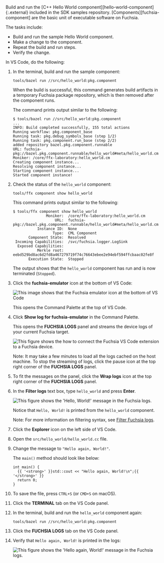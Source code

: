 Build and run the [C++ Hello World component][hello-world-component]{:.external}
included in the SDK samples repository. [Components][fuchsia-component] are the
basic unit of executable software on Fuchsia.

The tasks include:

- Build and run the sample Hello World component.
- Make a change to the component.
- Repeat the build and run steps.
- Verify the change.

In VS Code, do the following:

1. In the terminal, build and run the sample component:

   ```posix-terminal
   tools/bazel run //src/hello_world:pkg.component
   ```

   When the build is successful, this command generates build artifacts in a
   temporary Fuchsia package repository, which is then removed after the
   component runs.

   The command prints output similar to the following:

   ```none {:.devsite-disable-click-to-copy}
   $ tools/bazel run //src/hello_world:pkg.component
   ...
   INFO: Build completed successfully, 155 total actions
   Running workflow: pkg.component_base
   Running task: pkg.debug_symbols_base (step 1/2)
   Running task: pkg.component.run_base (step 2/2)
   added repository bazel.pkg.component.runnable
   URL: fuchsia-pkg://bazel.pkg.component.runnable/hello_world#meta/hello_world.cm
   Moniker: /core/ffx-laboratory:hello_world.cm
   Creating component instance...
   Resolving component instance...
   Starting component instance...
   Started component instance!
   ```

1. Check the status of the `hello_world` component:

   ```posix-terminal
   tools/ffx component show hello_world
   ```

   This command prints output similar to the following:

   ```none {:.devsite-disable-click-to-copy}
   $ tools/ffx component show hello_world
                  Moniker:  /core/ffx-laboratory:hello_world.cm
                      URL:  fuchsia-pkg://bazel.pkg.component.runnable/hello_world#meta/hello_world.cm
              Instance ID:  None
                     Type:  CML Component
          Component State:  Resolved
    Incoming Capabilities:  /svc/fuchsia.logger.LogSink
     Exposed Capabilities:
              Merkle root:  eebd529bd8ac6d2fd8a467279719f74c76643ebee2e94ebf594ffcbaac02fe8f
          Execution State:  Stopped
   ```

   The output shows that the `hello_world` component has run and is now
   terminated (`Stopped`).

1. Click the **fuchsia-emulator** icon at the bottom of VS Code:

   <img class="vscode-image vscode-image-center"
     alt="This image shows that the Fuchsia emulator icon at the bottom of
     VS Code"
     src="images/get-started-vscode-connected-to-fuchsia-emulator.png"/>

   This opens the Command Palette at the top of VS Code.

1. Click **Show log for fuchsia-emulator** in the Command Palette.

   This opens the **FUCHSIA LOGS** panel and streams the device logs of
   your current Fuchsia target.

   <img class="vscode-image vscode-image-center"
   alt="This figure shows the how to connect the Fuchsia VS Code extension
   to a Fuchsia device."
   src="/docs/reference/tools/editors/vscode/images/extensions/ext-view-logs.png"/>

   Note: It may take a few minutes to load all the logs cached on the host
   machine. To stop the streaming of logs, click the
   <span class="material-icons">pause</span> icon at the top right corner of
   the **FUCHSIA LOGS** panel.

1. To fit the messages on the panel, click the **Wrap logs** icon
   at the top right corner of the **FUCHSIA LOGS** panel.

1. In the **Filter logs** text box, type `hello_world` and
   press **Enter**.

   <img class="vscode-image vscode-image-center"
   alt="This figure shows the 'Hello, World!' message in the Fuchsia logs."
   src="images/get-started-vscode-hello-world-log.png"/>

   Notice that `Hello, World!` is printed from the `hello_world` component.

   Note: For more information on filtering syntax, see
   [Filter Fuchsia logs][filter-vscode-logs].

1. Click the **Explorer** icon on the left side of VS Code.

1. Open the `src/hello_world/hello_world.cc` file.

1. Change the message to `"Hello again, World!"`.

   The `main()` method should look like below:

   ```none {:.devsite-disable-click-to-copy}
   int main() {
     {{ '<strong>' }}std::cout << "Hello again, World!\n";{{ '</strong>' }}
     return 0;
   }
   ```

1. To save the file, press `CTRL+S` (or `CMD+S` on macOS).

1. Click the **TERMINAL** tab on the VS Code panel.

1. In the terminal, build and run the `hello_world` component again:

   ```posix-terminal
   tools/bazel run //src/hello_world:pkg.component
   ```

1. Click the **FUCHSIA LOGS** tab on the VS Code panel.

1. Verify that `Hello again, World!` is printed in the logs:

   <img class="vscode-image vscode-image-center"
   alt="This figure shows the 'Hello again, World!' message in the Fuchsia logs."
   src="images/get-started-vscode-hello-again-world-log.png"/>

<!-- Reference links -->

[filter-vscode-logs]: /docs/reference/tools/editors/vscode/fuchsia-ext-using.md#filter_fuchsia_logs
